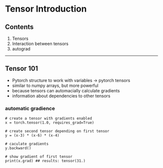 # Tensor Introduction

## Contents

1. Tensors
2. Interaction between tensors
3. autograd

---

## Tensor 101

- Pytorch structure to work with variables -> pytorch tensors
- similar to numpy arrays, but more powerful
- because tensors can automacially calculate gradients
- information about dependencies to other tensors

### automatic gradience

```
# create a tensor with gradients enabled
x = torch.tensor(1.0, requires_grad=True)

# create second tensor depending on first tensor
y = (x-3) * (x-6) * (x-4)

# caculate gradients
y.backward()

# show gradient of first tensor
print(x.grad) ## results: tensor(31.)
```
